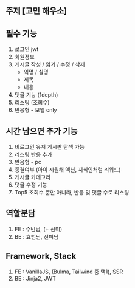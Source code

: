 ## 주제 [고민 해우소]

## 필수 기능
1. 로그인 jwt
2. 회원정보
3. 게시글 작성 / 읽기 / 수정 / 삭제
   - 익명 / 실명
   - 제목
   - 내용 
4. 댓글 기능 (1depth)
5. 리스팅 (조회수)
6. 반응형 - 모웹 only

## 시간 남으면 추가 기능
1. 비로그인 유저 게시판 탐색 가능
2. 리스팅 반응 추가
3. 반응형 - pc
4. 종결여부 (아이 시원해 액션, 지식인처럼 리워드)
5. 게시글 카테고리
6. 댓글 수정 기능
7. Top5 조회수 뿐만 아니라, 반응 및 댓글 수로 리스팅

## 역할분담
1. FE : 수빈님, (+ 선미)
2. BE : 효범님, 선미님

## Framework, Stack
1. FE : VanillaJS, (Bulma, Tailwind 중 택1), SSR
2. BE : Jinja2, JWT
